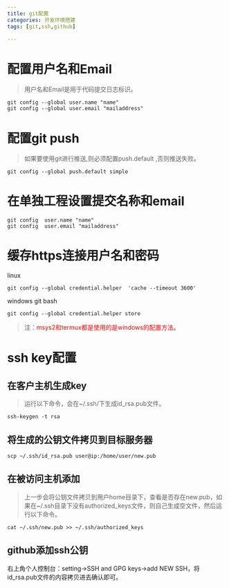 ```yaml
---
title: git配置
categories: 开发环境搭建
tags: [git,ssh,github]

---
```

# 配置用户名和Email
> 用户名和Email是用于代码提交日志标识。

```
git config --global user.name "name" 
git config --global user.email "mailaddress" 
```
# 配置git push
> 如果要使用git进行推送,则必须配置push.default ,否则推送失败。

```
git config --global push.default simple
```
# 在单独工程设置提交名称和email
```
git config  user.name "name" 
git config  user.email "mailaddress"
```
# 缓存https连接用户名和密码
linux
```
git config --global credential.helper  'cache --timeout 3600'
```
windows git bash
```
git config --global credential.helper store
```
> 注：<font color=red>msys2和termux都是使用的是windows的配置方法。</font>

# ssh key配置
## 在客户主机生成key
> 运行以下命令，会在~/.ssh/下生成id_rsa.pub文件。

```
ssh-keygen -t rsa 
```
## 将生成的公钥文件拷贝到目标服务器
```
scp ~/.ssh/id_rsa.pub user@ip:/home/user/new.pub
```
## 在被访问主机添加
> 上一步会将公钥文件拷贝到用户home目录下，查看是否存在new.pub，如果在~/.ssh目录下没有authorized_keys文件，则自己生成空文件，然后运行以下命令。

```
cat ~/.ssh/new.pub >> ~/.ssh/authorized_keys
```
## github添加ssh公钥
右上角个人控制台：setting->SSH and GPG keys->add NEW SSH，将id_rsa.pub文件的内容拷贝进去确认即可。